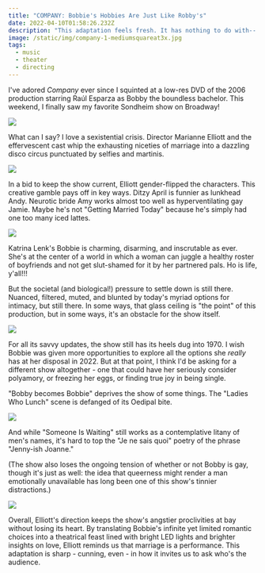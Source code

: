 ```yaml
---
title: "COMPANY: Bobbie's Hobbies Are Just Like Robby's"
date: 2022-04-10T01:58:26.232Z
description: "This adaptation feels fresh. It has nothing to do with-- all to do with her. "
image: /static/img/company-1-mediumsquareat3x.jpg
tags:
  - music
  - theater
  - directing
---
```

I've adored *Company* ever since I squinted at a low-res DVD of the 2006 production starring Raúl Esparza as Bobby the boundless bachelor. This weekend, I finally saw my favorite Sondheim show on Broadway!

![](/static/img/company_img_3144.jpg)

What can I say? I love a sexistential crisis. Director Marianne Elliott and the effervescent cast whip the exhausting niceties of marriage into a dazzling disco circus punctuated by selfies and martinis. 

![](/static/img/company_cmp_prod-image8_photo_by_brinkhoff-moegenburg.png.jpg)

In a bid to keep the show current, Elliott gender-flipped the characters. This creative gamble pays off in key ways. Ditzy April is funnier as lunkhead Andy. Neurotic bride Amy works almost too well as hyperventilating gay Jamie. Maybe he's not "Getting Married Today" because he's simply had one too many iced lattes. 

![](/static/img/company_image.jpg)

Katrina Lenk's Bobbie is charming, disarming, and inscrutable as ever. She's at the center of a world in which a woman can juggle a healthy roster of boyfriends and not get slut-shamed for it by her partnered pals. Ho is life, y'all!!!

But the societal (and biological!) pressure to settle down is still there. Nuanced, filtered, muted, and blunted by today's myriad options for intimacy, but still there. In some ways, that glass ceiling is "the point" of this production, but in some ways, it's an obstacle for the show itself. 

![](/static/img/company_the-cast-of-company-1.-photo-by-brinkhoff-moegenburg-1.jpg)

For all its savvy updates, the show still has its heels dug into 1970. I wish Bobbie was given more opportunities to explore all the options she *really* has at her disposal in 2022. But at that point, I think I'd be asking for a different show altogether - one that could have her seriously consider polyamory, or freezing her eggs, or finding true joy in being single. 

"Bobby becomes Bobbie" deprives the show of some things. The "Ladies Who Lunch" scene is defanged of its Oedipal bite.

![](/static/img/company_screen-shot-2022-04-24-at-10.21.49-pm.jpg)

And while "Someone Is Waiting" still works as a contemplative litany of men's names, it's hard to top the "Je ne sais quoi" poetry of the phrase "Jenny-ish Joanne." 

(The show also loses the ongoing tension of whether or not Bobby is gay, though it's just as well: the idea that queerness might render a man emotionally unavailable has long been one of this show's tinnier distractions.) 

![](/static/img/company-1-mediumsquareat3x.jpg)

Overall, Elliott's direction keeps the show's angstier proclivities at bay without losing its heart. By translating Bobbie's infinite yet limited romantic choices into a theatrical feast lined with bright LED lights and brighter insights on love, Elliott reminds us that marriage is a performance. This adaptation is sharp - cunning, even - in how it invites us to ask who's the audience.